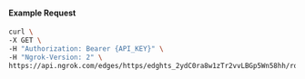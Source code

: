 <!-- Code generated for API Clients. DO NOT EDIT. -->

#### Example Request

```bash
curl \
-X GET \
-H "Authorization: Bearer {API_KEY}" \
-H "Ngrok-Version: 2" \
https://api.ngrok.com/edges/https/edghts_2ydC0ra8w1zTr2vvLBGp5Wn58hh/routes/edghtsrt_2ydC0n7p4HBMoiU5CiTn40PcPnZ/saml
```
